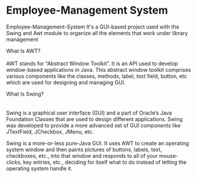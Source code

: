 # Employee-Management System
Employee-Management-System It's a GUI-based project used with the Swing and Awt module to organize all the elements that work under library management
<br>

What Is AWT?
<br>
<br>
AWT stands for “Abstract Window Toolkit”. It is an API used to develop window-based applications in Java. This abstract window toolkit comprises various components like the classes, methods, label, text field, button, etc which are used for designing and managing GUI.

What Is Swing?
<br>
<br>
<br>
Swing is a graphical user interface (GUI) and a part of Oracle’s Java Foundation Classes that are used to design different applications. Swing was developed to provide a more advanced set of GUI components like JTextField, JCheckbox, JMenu, etc.

Swing is a more-or-less pure-Java GUI. It uses AWT to create an operating system window and then paints pictures of buttons, labels, text, checkboxes, etc., into that window and responds to all of your mouse-clicks, key entries, etc., deciding for itself what to do instead of letting the operating system handle it.
